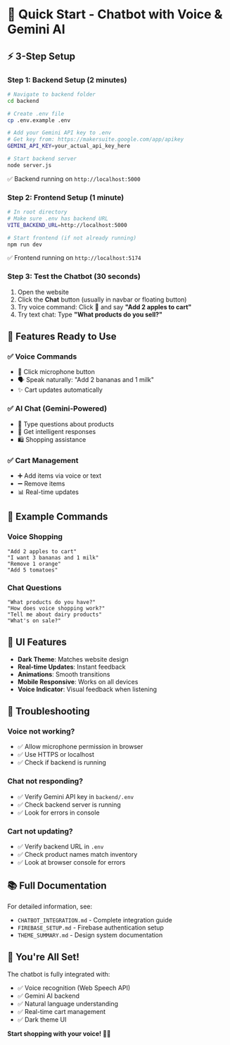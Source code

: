 # 🚀 Quick Start - Chatbot with Voice & Gemini AI

## ⚡ 3-Step Setup

### Step 1: Backend Setup (2 minutes)

```bash
# Navigate to backend folder
cd backend

# Create .env file
cp .env.example .env

# Add your Gemini API key to .env
# Get key from: https://makersuite.google.com/app/apikey
GEMINI_API_KEY=your_actual_api_key_here

# Start backend server
node server.js
```

✅ Backend running on `http://localhost:5000`

### Step 2: Frontend Setup (1 minute)

```bash
# In root directory
# Make sure .env has backend URL
VITE_BACKEND_URL=http://localhost:5000

# Start frontend (if not already running)
npm run dev
```

✅ Frontend running on `http://localhost:5174`

### Step 3: Test the Chatbot (30 seconds)

1. Open the website
2. Click the **Chat** button (usually in navbar or floating button)
3. Try voice command: Click 🎤 and say **"Add 2 apples to cart"**
4. Try text chat: Type **"What products do you sell?"**

## 🎯 Features Ready to Use

### ✅ Voice Commands
- 🎤 Click microphone button
- 🗣️ Speak naturally: "Add 2 bananas and 1 milk"
- ✨ Cart updates automatically

### ✅ AI Chat (Gemini-Powered)
- 💬 Type questions about products
- 🤖 Get intelligent responses
- 🛍️ Shopping assistance

### ✅ Cart Management
- ➕ Add items via voice or text
- ➖ Remove items
- 📊 Real-time updates

## 📝 Example Commands

### Voice Shopping
```
"Add 2 apples to cart"
"I want 3 bananas and 1 milk"
"Remove 1 orange"
"Add 5 tomatoes"
```

### Chat Questions
```
"What products do you have?"
"How does voice shopping work?"
"Tell me about dairy products"
"What's on sale?"
```

## 🎨 UI Features

- **Dark Theme**: Matches website design
- **Real-time Updates**: Instant feedback
- **Animations**: Smooth transitions
- **Mobile Responsive**: Works on all devices
- **Voice Indicator**: Visual feedback when listening

## 🔧 Troubleshooting

### Voice not working?
- ✅ Allow microphone permission in browser
- ✅ Use HTTPS or localhost
- ✅ Check if backend is running

### Chat not responding?
- ✅ Verify Gemini API key in `backend/.env`
- ✅ Check backend server is running
- ✅ Look for errors in console

### Cart not updating?
- ✅ Verify backend URL in `.env`
- ✅ Check product names match inventory
- ✅ Look at browser console for errors

## 📚 Full Documentation

For detailed information, see:
- `CHATBOT_INTEGRATION.md` - Complete integration guide
- `FIREBASE_SETUP.md` - Firebase authentication setup
- `THEME_SUMMARY.md` - Design system documentation

## 🎉 You're All Set!

The chatbot is fully integrated with:
- ✅ Voice recognition (Web Speech API)
- ✅ Gemini AI backend
- ✅ Natural language understanding
- ✅ Real-time cart management
- ✅ Dark theme UI

**Start shopping with your voice! 🎤🛒**

